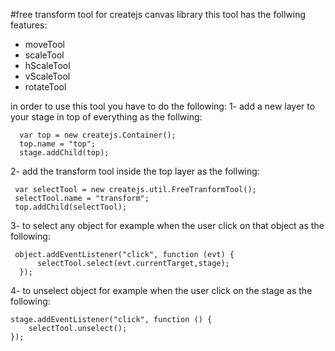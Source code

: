 #free transform tool for createjs canvas library 
this tool has the follwing features:
- moveTool
- scaleTool
- hScaleTool
- vScaleTool
- rotateTool

in order to use this tool you have to do the following:
1- add a new layer to your stage in top of everything as the follwing:

```
  var top = new createjs.Container();
  top.name = "top";
  stage.addChild(top);
```

  
2- add the transform tool inside the top layer as the follwing:

```
 var selectTool = new createjs.util.FreeTranformTool();
 selectTool.name = "transform";
 top.addChild(selectTool);
 ```
3- to select any object for example when the user click on that object as the following:
```
 object.addEventListener("click", function (evt) {
      selectTool.select(evt.currentTarget,stage);
  });
```
4- to unselect object  for example when the user click on the stage as the following:
```
stage.addEventListener("click", function () {
    selectTool.unselect();
});
```


